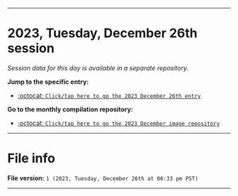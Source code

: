 
***

# 2023, Tuesday, December 26th session

_Session data for this day is available in a separate repository._

**Jump to the specific entry:**

- [:octocat: `Click/tap here to go the 2023 December 26th entry`](https://github.com/seanpm2001/SeansLifeArchive_Images_ModernSmurfsVillage_Y2023_V5/tree/SeansLifeArchive_ModernSmurfsVillage_Y2023_V5_Main-dev/12_December/26/)

**Go to the monthly compilation repository:**

- [:octocat: `Click/tap here to go the 2023 December image repository`](https://github.com/seanpm2001/SeansLifeArchive_Images_ModernSmurfsVillage_Y2023_V5/)

***

# File info

**File version:** `1 (2023, Tuesday, December 26th at 06:33 pm PST)`

***
